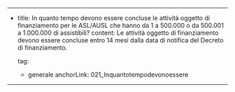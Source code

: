 ---
  - title: In quanto tempo devono essere concluse le attività oggetto di finanziamento per le ASL/AUSL che hanno da 1 a 500.000 o da 500.001 a 1.000.000 di assistibili?
    content: Le attività oggetto di finanziamento devono essere concluse entro 14 mesi dalla data di notifica del Decreto di finanziamento.

    tag:
      - generale
    anchorLink: 021_Inquantotempodevonoessere
---